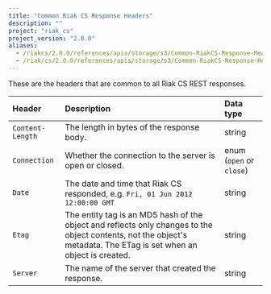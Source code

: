```yaml
---
title: "Common Riak CS Response Headers"
description: ""
project: "riak_cs"
project_version: "2.0.0"
aliases:
  - /riakcs/2.0.0/references/apis/storage/s3/Common-RiakCS-Response-Headers
  - /riak/cs/2.0.0/references/apis/storage/s3/Common-RiakCS-Response-Headers
---
```


These are the headers that are common to all Riak CS REST responses.

Header | Description | Data type
:------|:------------|:---------
`Content-Length` | The length in bytes of the response body. | string |
`Connection` | Whether the connection to the server is open or closed. | enum (`open` or `close`) |
`Date` | The date and time that Riak CS responded, e.g. `Fri, 01 Jun 2012 12:00:00 GMT` | string |
`Etag` | The entity tag is an MD5 hash of the object and reflects only changes to the object contents, not the object's metadata. The ETag is set when an object is created. | string |
`Server` | The name of the server that created the response. | string |
